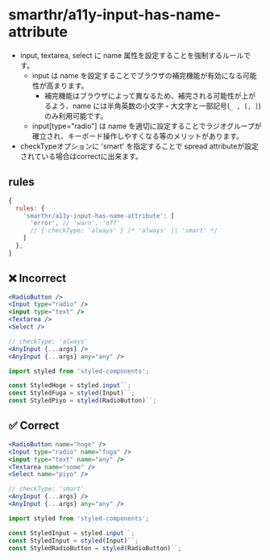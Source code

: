 # smarthr/a11y-input-has-name-attribute

- input, textarea, select に name 属性を設定することを強制するルールです。
  - input は name を設定することでブラウザの補完機能が有効になる可能性が高まります。
    - 補完機能はブラウザによって異なるため、補完される可能性が上がるよう、name には半角英数の小文字・大文字と一部記号(`_ , [, ]`)のみ利用可能です。
  - input[type="radio"] は name を適切に設定することでラジオグループが確立され、キーボード操作しやすくなる等のメリットがあります。
- checkTypeオプションに 'smart' を指定することで spread attributeが設定されている場合はcorrectに出来ます。

## rules

```js
{
  rules: {
    'smarthr/a11y-input-has-name-attribute': [
      'error', // 'warn', 'off'
      // { checkType: 'always' } /* 'always' || 'smart' */
    ]
  },
}
```

## ❌ Incorrect

```jsx
<RadioButton />
<Input type="radio" />
<input type="text" />
<Textarea />
<Select />

// checkType: 'always'
<AnyInput {...args} />
<AnyInput {...args} any="any" />
```


```jsx
import styled from 'styled-components';

const StyledHoge = styled.input``;
const StyledFuga = styled(Input)``;
const StyledPiyo = styled(RadioButton)``;
```

## ✅ Correct

```jsx
<RadioButton name="hoge" />
<Input type="radio" name="fuga" />
<input type="text" name="any" />
<Textarea name="some" />
<Select name="piyo" />

// checkType: 'smart'
<AnyInput {...args} />
<AnyInput {...args} any="any" />
```

```jsx
import styled from 'styled-components';

const StyledInput = styled.input``;
const StyledInput = styled(Input)``;
const StyledRadioButton = styled(RadioButton)``;
```
